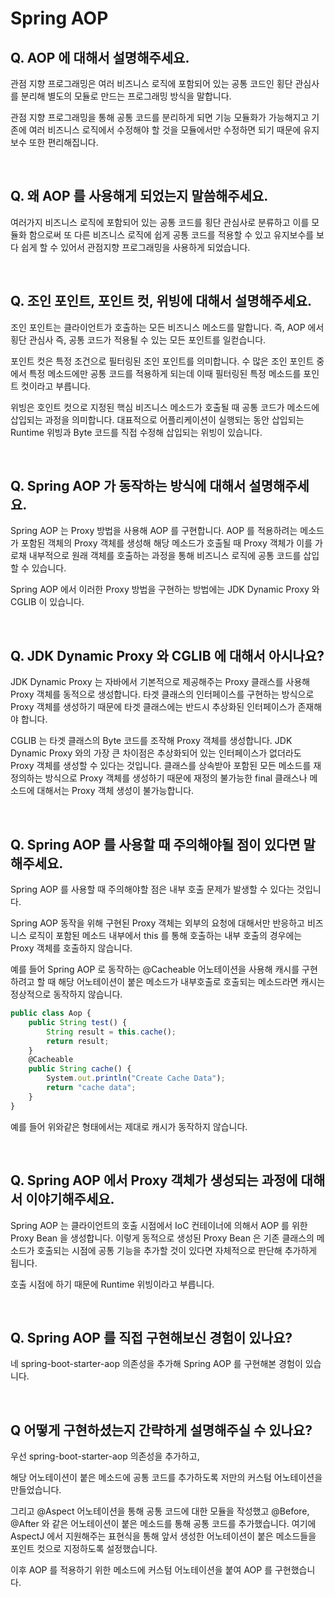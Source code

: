 # Spring AOP

## Q. AOP 에 대해서 설명해주세요.

관점 지향 프로그래밍은 여러 비즈니스 로직에 포함되어 있는 공통 코드인 횡단 관심사를 분리해 별도의 모듈로 만드는 프로그래밍 방식을 말합니다.

관점 지향 프로그래밍을 통해 공통 코드를 분리하게 되면 기능 모듈화가 가능해지고 기존에 여러 비즈니스 로직에서 수정해야 할 것을 모듈에서만 수정하면 되기 때문에 유지보수 또한 편리해집니다.

<br/>

## Q. 왜 AOP 를 사용해게 되었는지 말씀해주세요.

여러가지 비즈니스 로직에 포함되어 있는 공통 코드를 횡단 관심사로 분류하고 이를 모듈화 함으로써 또 다른 비즈니스 로직에 쉽게 공통 코드를 적용할 수 있고 유지보수를 보다 쉽게 할 수 있어서 관점지향 프로그래밍을 사용하게 되었습니다.

<br/>

## Q. 조인 포인트, 포인트 컷, 위빙에 대해서 설명해주세요.

조인 포인트는 클라이언트가 호출하는 모든 비즈니스 메소드를 말합니다. 즉, AOP 에서 횡단 관심사 즉, 공통 코드가 적용될 수 있는 모든 포인트를 일컫습니다.

포인트 컷은 특정 조건으로 필터링된 조인 포인트를 의미합니다. 수 많은 조인 포인트 중에서 특정 메소드에만 공통 코드를 적용하게 되는데 이때 필터링된 특정 메소드를 포인트 컷이라고 부릅니다.

위빙은 호인트 컷으로 지정된 핵심 비즈니스 메소드가 호출될 때 공통 코드가 메소드에 삽입되는 과정을 의미합니다. 대표적으로 어플리케이션이 실행되는 동안 삽입되는 Runtime 위빙과 Byte 코드를 직접 수정해 삽입되는 위빙이 있습니다.

<br/>

## Q. Spring AOP 가 동작하는 방식에 대해서 설명해주세요.

Spring AOP 는 Proxy 방법을 사용해 AOP 를 구현합니다. AOP 를 적용하려는 메소드가 포함된 객체의 Proxy 객체를 생성해 해당 메소드가 호출될 때 Proxy 객체가 이를 가로채 내부적으로 원래 객체를 호출하는 과정을 통해 비즈니스 로직에 공통 코드를 삽입할 수 있습니다.

Spring AOP 에서 이러한 Proxy 방법을 구현하는 방법에는 JDK Dynamic Proxy 와 CGLIB 이 있습니다.

<br/>

## Q. JDK Dynamic Proxy 와 CGLIB 에 대해서 아시나요?

JDK Dynamic Proxy 는 자바에서 기본적으로 제공해주는 Proxy 클래스를 사용해 Proxy 객체를 동적으로 생성합니다. 타겟 클래스의 인터페이스를 구현하는 방식으로 Proxy 객체를 생성하기 때문에 타겟 클래스에는 반드시 추상화된 인터페이스가 존재해야 합니다.

CGLIB 는 타겟 클래스의 Byte 코드를 조작해 Proxy 객체를 생성합니다. JDK Dynamic Proxy 와의 가장 큰 차이점은 추상화되어 있는 인터페이스가 없더라도 Proxy 객체를 생성할 수 있다는 것입니다. 클래스를 상속받아 포함된 모든 메소드를 재정의하는 방식으로 Proxy 객체를 생성하기 때문에 재정의 불가능한 final 클래스나 메소드에 대해서는 Proxy 객체 생성이 불가능합니다.

<br/>

## Q. Spring AOP 를 사용할 때 주의해야될 점이 있다면 말해주세요.

Spring AOP 를 사용할 때 주의해야할 점은 내부 호출 문제가 발생할 수 있다는 것입니다. 

Spring AOP 동작을 위해 구현된 Proxy 객체는 외부의 요청에 대해서만 반응하고 비즈니스 로직이 포함된 메소드 내부에서 this 를 통해 호출하는 내부 호출의 경우에는 Proxy 객체를 호출하지 않습니다.

예를 들어 Spring AOP 로 동작하는 @Cacheable 어노테이션을 사용해 캐시를 구현하려고 할 때 해당 어노테이션이 붙은 메소드가 내부호출로 호출되는 메소드라면 캐시는 정상적으로 동작하지 않습니다.

```jsx
public class Aop {
	public String test() {
		String result = this.cache();
		return result;
	}
	@Cacheable
	public String cache() {
		System.out.println("Create Cache Data");
		return "cache data";
	}
}
```

예를 들어 위와같은 형태에서는 제대로 캐시가 동작하지 않습니다.

<br/>

## Q. Spring AOP 에서 Proxy 객체가 생성되는 과정에 대해서 이야기해주세요.

Spring AOP 는 클라이언트의 호출 시점에서 IoC 컨테이너에 의해서 AOP 를 위한 Proxy Bean 을 생성합니다. 이렇게 동적으로 생성된 Proxy Bean 은 기존 클래스의 메소드가 호출되는 시점에 공통 기능을 추가할 것이 있다면 자체적으로 판단해 추가하게 됩니다.

호출 시점에 하기 때문에 Runtime 위빙이라고 부릅니다.

<br/>

## Q. Spring AOP 를 직접 구현해보신 경험이 있나요?

네 spring-boot-starter-aop 의존성을 추가해 Spring AOP 를 구현해본 경험이 있습니다.

<br/>

## Q 어떻게 구현하셨는지 간략하게 설명해주실 수 있나요?

우선 spring-boot-starter-aop 의존성을 추가하고,

해당 어노테이션이 붙은 메소드에 공통 코드를 추가하도록 저만의 커스텀 어노테이션을 만들었습니다.

그리고 @Aspect 어노테이션을 통해 공통 코드에 대한 모듈을 작성했고 @Before, @After 와 같은 어노테이션이 붙은 메소드를 통해 공통 코드를 추가했습니다. 여기에 AspectJ 에서 지원해주는 표현식을 통해 앞서 생성한 어노테이션이 붙은 메소드들을 포인트 컷으로 지정하도록 설정했습니다.

이후 AOP 를 적용하기 위한 메소드에 커스텀 어노테이션을 붙여 AOP 를 구현했습니다.